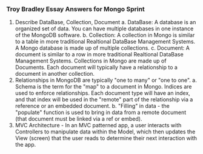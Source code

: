 ### Troy Bradley Essay Answers for Mongo Sprint

1. Describe DataBase, Collection, Document
  a. DataBase: A database is an organized set of data. You can have multiple databases in one instance of the MongoDB software. 
  b. Collection: A collection in Mongo is similar to a table in more traditional Realtional DataBase Management Systems. A Mongo database is made up of multiple collections. 
  c. Document: A document is similar to a row in more traditional Realtional DataBase Management Systems. Collections in Mongo are made up of Documents. Each document will typically have a relationship to a document in another collection.
1. Relationships in MongoDB are typically "one to many" or "one to one". 
  a. Schema is the term for the "map" to a document in Mongo. Indices are used to enforce relationships. Each document type will have an index, and that index will be used in the "remote" part of the relationship via a reference or an embedded document. 
  b. "Filling" in data - the "populate" function is used to bring in data from a remote document (that document must be linked via a ref or embed).
1. MVC Architecture - In an MVC patterned app, a user interacts with Controllers to manipulate data within the Model, which then updates the View (screen) that the user reads to determine their next interaction with the app.